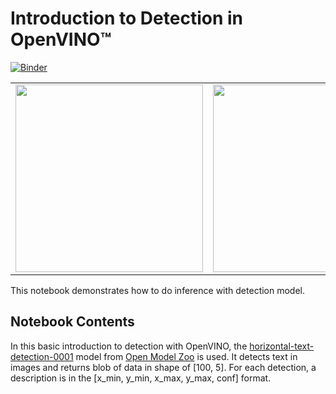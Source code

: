 # Introduction to Detection in OpenVINO™

[![Binder](https://mybinder.org/badge_logo.svg)](https://mybinder.org/v2/gh/openvinotoolkit/openvino_notebooks/HEAD?filepath=notebooks%2F004-hello-detection%2F004-hello-detection.ipynb)

|                                                                                                                             |                                                                                                                             |
| --------------------------------------------------------------------------------------------------------------------------- | --------------------------------------------------------------------------------------------------------------------------- |
| <img src="https://user-images.githubusercontent.com/36741649/128489910-316aec49-4892-46f1-9e3c-b9d3646ef278.jpg" width=300> | <img src="https://user-images.githubusercontent.com/36741649/128489933-bf215a3f-06fa-4918-8833-cb0bf9fb1cc7.jpg" width=300> |

This notebook demonstrates how to do inference with detection model.

## Notebook Contents

In this basic introduction to detection with OpenVINO, the [horizontal-text-detection-0001](https://docs.openvino.ai/latest/omz_models_model_horizontal_text_detection_0001.html) model from [Open Model Zoo](https://github.com/openvinotoolkit/open_model_zoo/) is used. It detects text in images and returns blob of data in shape of [100, 5]. For each detection, a description is in the [x_min, y_min, x_max, y_max, conf] format.

